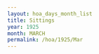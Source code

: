 ```yaml
---
layout: hoa_days_month_list
title: Sittings
year: 1925
month: MARCH
permalink: /hoa/1925/Mar
---
```

